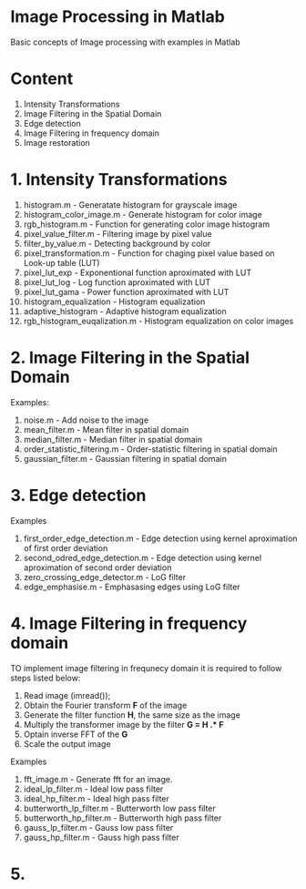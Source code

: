 # Image Processing in Matlab
Basic concepts of Image processing with examples in Matlab

# Content
1. Intensity Transformations
2. Image Filtering in the Spatial Domain
3. Edge detection
4. Image Filtering in frequency domain
5. Image restoration

# 1. Intensity Transformations

1. histogram.m - Generatate histogram for grayscale image
2. histogram_color_image.m - Generate histogram for color image
3. rgb_histogram.m - Function for generating color image histogram
4. pixel_value_filter.m  - Filtering image by pixel value
5. filter_by_value.m - Detecting background by color
6. pixel_transformation.m - Function for chaging pixel value based on Look-up table (LUT)
7. pixel_lut_exp - Exponentional function aproximated with LUT
8. pixel_lut_log - Log function aproximated with LUT
9. pixel_lut_gama - Power function aproximated with LUT
10. histogram_equalization - Histogram equalization
11. adaptive_histogram - Adaptive histogram equalization
12. rgb_histogram_euqalization.m - Histogram equalization on color images

# 2. Image Filtering in the Spatial Domain

Examples:
1. noise.m - Add noise to the image
2. mean_filter.m - Mean filter in spatial domain
3. median_filter.m - Median filter in spatial domain
4. order_statistic_filtering.m - Order-statistic filtering in spatial domain
5. gaussian_filter.m - Gaussian filtering in spatial domain

# 3. Edge detection

Examples
1. first_order_edge_detection.m - Edge detection using kernel aproximation of first order deviation
2. second_odred_edge_detection.m - Edge detection using kernel aproximation of second order deviation 
3. zero_crossing_edge_detector.m - LoG filter
4. edge_emphasise.m - Emphasasing edges using LoG filter

# 4. Image Filtering in frequency domain
TO implement image filtering in frequnecy domain it is required to follow steps listed below:
1. Read image (imread());
2. Obtain the Fourier transform **F** of the image
3. Generate the filter function **H**, the same size as the image
4. Multiply the transformer image by the filter **G = H .\* F**
5. Optain inverse FFT of the **G** 
6. Scale the output image

Examples
1. fft_image.m - Generate fft for an image.
2. ideal_lp_filter.m - Ideal low pass filter
3. ideal_hp_filter.m - Ideal high pass filter
4. butterworth_lp_filter.m - Butterworth low pass filter
5. butterworth_hp_filter.m - Butterworth high pass filter
6. gauss_lp_filter.m - Gauss low pass filter
7. gauss_hp_filter.m - Gauss high pass filter

# 5.